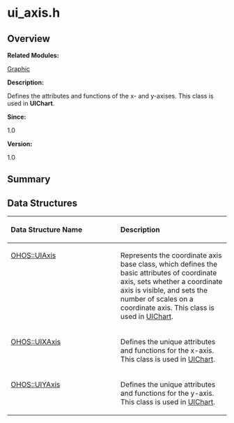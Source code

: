 # ui\_axis.h<a name="EN-US_TOPIC_0000001054918137"></a>

## **Overview**<a name="section926156773093528"></a>

**Related Modules:**

[Graphic](graphic.md)

**Description:**

Defines the attributes and functions of the x- and y-axises. This class is used in  **UIChart**. 

**Since:**

1.0

**Version:**

1.0

## **Summary**<a name="section1671746446093528"></a>

## Data Structures<a name="nested-classes"></a>

<a name="table799814900093528"></a>
<table><thead align="left"><tr id="row19348822093528"><th class="cellrowborder" valign="top" width="50%" id="mcps1.1.3.1.1"><p id="p625988165093528"><a name="p625988165093528"></a><a name="p625988165093528"></a>Data Structure Name</p>
</th>
<th class="cellrowborder" valign="top" width="50%" id="mcps1.1.3.1.2"><p id="p706737004093528"><a name="p706737004093528"></a><a name="p706737004093528"></a>Description</p>
</th>
</tr>
</thead>
<tbody><tr id="row1668509996093528"><td class="cellrowborder" valign="top" width="50%" headers="mcps1.1.3.1.1 "><p id="p159922360093528"><a name="p159922360093528"></a><a name="p159922360093528"></a><a href="ohos-uiaxis.md">OHOS::UIAxis</a></p>
</td>
<td class="cellrowborder" valign="top" width="50%" headers="mcps1.1.3.1.2 "><p id="p376130492093528"><a name="p376130492093528"></a><a name="p376130492093528"></a>Represents the coordinate axis base class, which defines the basic attributes of coordinate axis, sets whether a coordinate axis is visible, and sets the number of scales on a coordinate axis. This class is used in <a href="ohos-uichart.md">UIChart</a>. </p>
</td>
</tr>
<tr id="row1541019867093528"><td class="cellrowborder" valign="top" width="50%" headers="mcps1.1.3.1.1 "><p id="p130533295093528"><a name="p130533295093528"></a><a name="p130533295093528"></a><a href="ohos-uixaxis.md">OHOS::UIXAxis</a></p>
</td>
<td class="cellrowborder" valign="top" width="50%" headers="mcps1.1.3.1.2 "><p id="p1290868007093528"><a name="p1290868007093528"></a><a name="p1290868007093528"></a>Defines the unique attributes and functions for the x-axis. This class is used in <a href="ohos-uichart.md">UIChart</a>. </p>
</td>
</tr>
<tr id="row743157527093528"><td class="cellrowborder" valign="top" width="50%" headers="mcps1.1.3.1.1 "><p id="p1207610819093528"><a name="p1207610819093528"></a><a name="p1207610819093528"></a><a href="ohos-uiyaxis.md">OHOS::UIYAxis</a></p>
</td>
<td class="cellrowborder" valign="top" width="50%" headers="mcps1.1.3.1.2 "><p id="p1984989969093528"><a name="p1984989969093528"></a><a name="p1984989969093528"></a>Defines the unique attributes and functions for the y-axis. This class is used in <a href="ohos-uichart.md">UIChart</a>. </p>
</td>
</tr>
</tbody>
</table>

